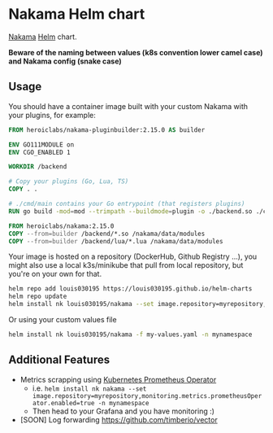 
# Nakama Helm chart

[Nakama](https://github.com/heroiclabs/nakama) [Helm](https://helm.sh/) chart.

**Beware of the naming between values (k8s convention lower camel case) and Nakama config (snake case)**

## Usage

You should have a container image built with your custom Nakama with your plugins, for example:

```dockerfile
FROM heroiclabs/nakama-pluginbuilder:2.15.0 AS builder

ENV GO111MODULE on
ENV CGO_ENABLED 1

WORKDIR /backend

# Copy your plugins (Go, Lua, TS)
COPY . .

# ./cmd/main contains your Go entrypoint (that registers plugins)
RUN go build -mod=mod --trimpath --buildmode=plugin -o ./backend.so ./cmd/main

FROM heroiclabs/nakama:2.15.0
COPY --from=builder /backend/*.so /nakama/data/modules
COPY --from=builder /backend/lua/*.lua /nakama/data/modules
```

Your image is hosted on a repository (DockerHub, Github Registry ...), you might also use a local k3s/minikube that 
pull from local repository, but you're on your own for that.

```bash
helm repo add louis030195 https://louis030195.github.io/helm-charts
helm repo update
helm install nk louis030195/nakama --set image.repository=myrepository,tag=mytag -n mynamespace
```

Or using your custom values file

```bash
helm install nk louis030195/nakama -f my-values.yaml -n mynamespace
```

## Additional Features

- Metrics scrapping using [Kubernetes Prometheus Operator](https://github.com/prometheus-community/helm-charts/tree/main/charts/kube-prometheus-stack)
  * i.e. `helm install nk nakama --set image.repository=myrepository,monitoring.metrics.prometheusOperator.enabled=true -n mynamespace`
  * Then head to your Grafana and you have monitoring :)
- [SOON] Log forwarding <https://github.com/timberio/vector>
